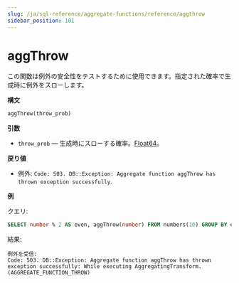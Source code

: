 ```yaml
---
slug: /ja/sql-reference/aggregate-functions/reference/aggthrow
sidebar_position: 101
---
```


# aggThrow

この関数は例外の安全性をテストするために使用できます。指定された確率で生成時に例外をスローします。

**構文**

```sql
aggThrow(throw_prob)
```

**引数**

- `throw_prob` — 生成時にスローする確率。[Float64](../../data-types/float.md)。

**戻り値**

- 例外: `Code: 503. DB::Exception: Aggregate function aggThrow has thrown exception successfully`.

**例**

クエリ:

```sql
SELECT number % 2 AS even, aggThrow(number) FROM numbers(10) GROUP BY even;
```

結果:

```response
例外を受信:
Code: 503. DB::Exception: Aggregate function aggThrow has thrown exception successfully: While executing AggregatingTransform. (AGGREGATE_FUNCTION_THROW)
```
